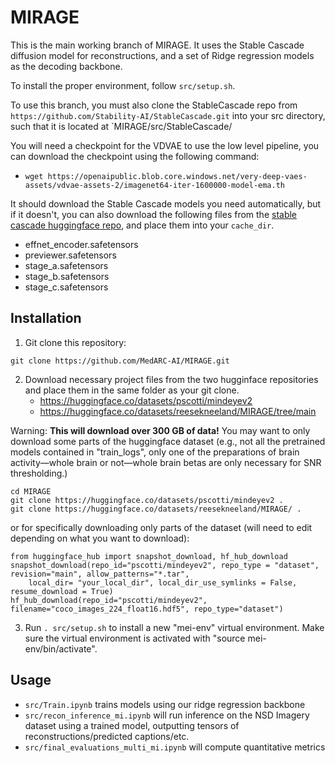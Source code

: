 # MIRAGE

This is the main working branch of MIRAGE. It uses the Stable Cascade diffusion model for reconstructions, and a set of Ridge regression models as the decoding backbone. 

To install the proper environment, follow `src/setup.sh`.

To use this branch, you must also clone the StableCascade repo from `https://github.com/Stability-AI/StableCascade.git` into your src directory, such that it is located at `MIRAGE/src/StableCascade/

You will need a checkpoint for the VDVAE to use the low level pipeline, you can download the checkpoint using the following command:
- `wget https://openaipublic.blob.core.windows.net/very-deep-vaes-assets/vdvae-assets-2/imagenet64-iter-1600000-model-ema.th`

It should download the Stable Cascade models you need automatically, but if it doesn't, you can also download the following files from the [stable cascade huggingface repo](https://huggingface.co/stabilityai/stable-cascade/tree/main), and place them into your `cache_dir`.
- effnet_encoder.safetensors
- previewer.safetensors
- stage_a.safetensors
- stage_b.safetensors
- stage_c.safetensors


## Installation

1. Git clone this repository:

```
git clone https://github.com/MedARC-AI/MIRAGE.git
```

2. Download necessary project files from the two hugginface repositories and place them in the same folder as your git clone.
    - https://huggingface.co/datasets/pscotti/mindeyev2
    - https://huggingface.co/datasets/reesekneeland/MIRAGE/tree/main
    
Warning: **This will download over 300 GB of data!** You may want to only download some parts of the huggingface dataset (e.g., not all the pretrained models contained in "train_logs", only one of the preparations of brain activity—whole brain or not—whole brain betas are only necessary for SNR thresholding.)

```
cd MIRAGE
git clone https://huggingface.co/datasets/pscotti/mindeyev2 .
git clone https://huggingface.co/datasets/reesekneeland/MIRAGE/ .
```

or for specifically downloading only parts of the dataset (will need to edit depending on what you want to download):
```
from huggingface_hub import snapshot_download, hf_hub_download
snapshot_download(repo_id="pscotti/mindeyev2", repo_type = "dataset", revision="main", allow_patterns="*.tar",
    local_dir= "your_local_dir", local_dir_use_symlinks = False, resume_download = True)
hf_hub_download(repo_id="pscotti/mindeyev2", filename="coco_images_224_float16.hdf5", repo_type="dataset")
```

3. Run ```. src/setup.sh``` to install a new "mei-env" virtual environment. Make sure the virtual environment is activated with "source mei-env/bin/activate".

## Usage

- ```src/Train.ipynb``` trains models using our ridge regression backbone
- ```src/recon_inference_mi.ipynb``` will run inference on the NSD Imagery dataset using a trained model, outputting tensors of reconstructions/predicted captions/etc.
- ```src/final_evaluations_multi_mi.ipynb``` will compute quantitative metrics
